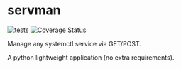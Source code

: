 # servman

[![tests](https://github.com/fabian57fabian/servman/actions/workflows/ci.yml/badge.svg)](https://github.com/fabian57fabian/servman/actions/workflows/ci.yml)
[![Coverage Status](https://coveralls.io/repos/github/fabian57fabian/servman/badge.svg?branch=main)](https://coveralls.io/github/fabian57fabian/servman?branch=main)

Manage any systemctl service via GET/POST.

A python lightweight application (no extra requirements).